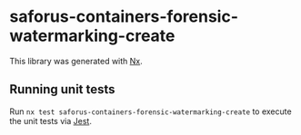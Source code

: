 # saforus-containers-forensic-watermarking-create

This library was generated with [Nx](https://nx.dev).

## Running unit tests

Run `nx test saforus-containers-forensic-watermarking-create` to execute the unit tests via [Jest](https://jestjs.io).
